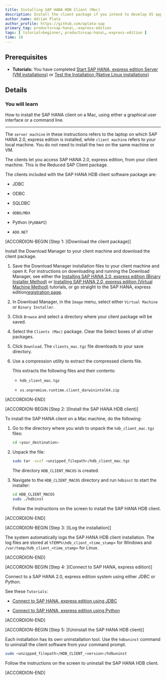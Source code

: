 ```yaml
---
title: Installing SAP HANA HDB Client (Mac)
description: Install the client package if you intend to develop XS applications on a machine that will not have a local SAP HANA 2.0, express edition installation.
author_name: Adrian Plata
author_profile: https://github.com/aplata-sap
primary_tag: products>sap-hana\,-express-edition
tags: [ tutorial>beginner, products>sap-hana\,-express-edition ]
time: 10
---
```


<!-- loio06fe72b1ede54bc88321e15c896eade6 -->

## Prerequisites
 - **Tutorials:** You have completed [Start SAP HANA, express edition Server (VM installations)](http://developers.sap.com/tutorials/hxe-ua-getting-started-vm.html) or [Test the Installation (Native Linux installations)](http://developers.sap.com/tutorials/hxe-ua-test-binary.html)

## Details
### You will learn
How to install the SAP HANA client on a Mac, using either a graphical user interface or a command line.

---

The `server machine` in these instructions refers to the laptop on which SAP HANA 2.0, express edition is installed, while `client machine` refers to your local machine. You do not need to install the two on the same machine or VM.

The clients let you access SAP HANA 2.0, express edition, from your client machine. This is the Reduced SAP Client package.

The clients included with the SAP HANA HDB client software package are:

-   JDBC

-   ODBC

-   SQLDBC

-   `ODBO/MDX`

-   Python (`PyDBAPI`)

-   `ADO.NET`


[ACCORDION-BEGIN [Step 1: ](Download the client package)]

Install the Download Manager to your client machine and download the client package.

1.  Save the Download Manager installation files to your client machine and open it. For instructions on downloading and running the Download Manager, see either the [Installing SAP HANA 2.0, express edition (Binary Installer Method)](http://developers.sap.com/tutorials/hxe-ua-installing-binary.html) or [Installing SAP HANA 2.0, express edition (Virtual Machine Method)](http://developers.sap.com/tutorials/hxe-ua-installing-vm-image.html) tutorials, or go straight to the SAP HANA, express edition[registration page](https://www.sap.com/cmp/ft/crm-xu16-dat-hddedft/index.html).

2.  In Download Manager, in the `Image` menu, select either `Virtual Machine` or `Binary Installer`.

3.  Click `Browse` and select a directory where your client package will be saved.

4.  Select the `Clients (Mac)` package. Clear the Select boxes of all other packages.

5.  Click `Download`. The `clients_mac.tgz` file downloads to your save directory.

6.  Use a compression utility to extract the compressed clients file.

    This extracts the following files and their contents:

    -   `hdb_client_mac.tgz`

    -   `xs.onpremise.runtime.client_darwinintel64.zip`


[ACCORDION-END]

[ACCORDION-BEGIN [Step 2: ](Install the SAP HANA HDB client)]

To install the SAP HANA client on a Mac machine, do the following:

1.  Go to the directory where you wish to unpack the `hdb_client_mac.tgz` files:

    ```bash
    cd <your_destination>
    ```

2.  Unpack the file:

    ```bash
    sudo tar -xvzf <unzipped_filepath>/hdb_client_mac.tgz
    ```

    The directory `HDB_CLIENT_MACOS` is created.

3.  Navigate to the `HDB_CLIENT_MACOS` directory and run `hdbinst` to start the installer:

    ```bash
    cd HDB_CLIENT_MACOS
    sudo ./hdbinst
    ```

    Follow the instructions on the screen to install the SAP HANA HDB client.


[ACCORDION-END]

[ACCORDION-BEGIN [Step 3: ](Log the installation)]

The system automatically logs the SAP HANA HDB client installation. The log files are stored at `%TEMP%\hdb_client_<time_stamp>` for Windows and `/var/temp/hdb_client_<time_stamp>` for Linux.

[ACCORDION-END]

[ACCORDION-BEGIN [Step 4: ](Connect to SAP HANA, express edition)]

Connect to a SAP HANA 2.0, express edition system using either JDBC or Python.

See these `Tutorials`:

-   [Connect to SAP HANA, express edition using JDBC](http://developers.sap.com/tutorials/hxe-connect-hxe-using-jdbc.html)

-   [Connect to SAP HANA, express edition using Python](http://developers.sap.com/tutorials/hxe-python-connection.html)


[ACCORDION-END]

[ACCORDION-BEGIN [Step 5: ](Uninstall the SAP HANA HDB client)]

Each installation has its own uninstallation tool. Use the `hdbuninst` command to uninstall the client software from your command prompt.

```bash
sudo <unzipped_filepath>/HDB_CLIENT_<version>/hdbuninst
```

Follow the instructions on the screen to uninstall the SAP HANA HDB client.

[ACCORDION-END]
